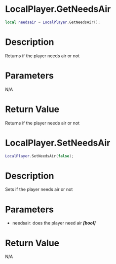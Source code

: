 # LocalPlayer.GetNeedsAir

```lua
local needsair = LocalPlayer.GetNeedsAir();
```

# Description

Returns if the player needs air or not

# Parameters

N/A

# Return Value

Returns if the player needs air or not

# LocalPlayer.SetNeedsAir

```lua
LocalPlayer.SetNeedsAir(false);
```

# Description

Sets if the player needs air or not

# Parameters

- needsair: does the player need air ***[bool]***

# Return Value

N/A